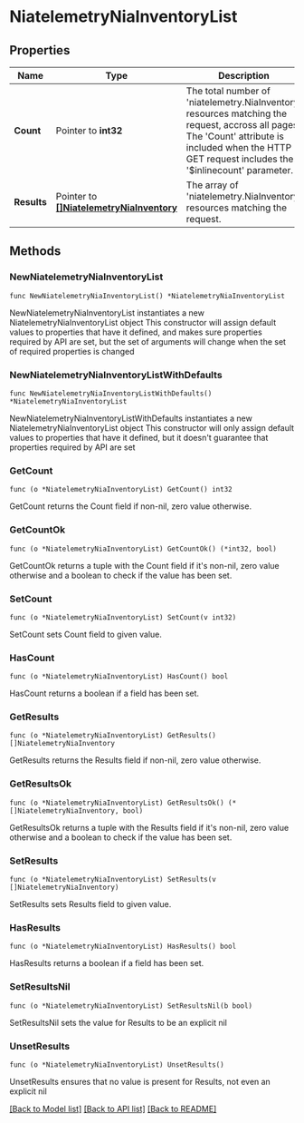 # NiatelemetryNiaInventoryList

## Properties

Name | Type | Description | Notes
------------ | ------------- | ------------- | -------------
**Count** | Pointer to **int32** | The total number of &#39;niatelemetry.NiaInventory&#39; resources matching the request, accross all pages. The &#39;Count&#39; attribute is included when the HTTP GET request includes the &#39;$inlinecount&#39; parameter. | [optional] 
**Results** | Pointer to [**[]NiatelemetryNiaInventory**](niatelemetry.NiaInventory.md) | The array of &#39;niatelemetry.NiaInventory&#39; resources matching the request. | [optional] 

## Methods

### NewNiatelemetryNiaInventoryList

`func NewNiatelemetryNiaInventoryList() *NiatelemetryNiaInventoryList`

NewNiatelemetryNiaInventoryList instantiates a new NiatelemetryNiaInventoryList object
This constructor will assign default values to properties that have it defined,
and makes sure properties required by API are set, but the set of arguments
will change when the set of required properties is changed

### NewNiatelemetryNiaInventoryListWithDefaults

`func NewNiatelemetryNiaInventoryListWithDefaults() *NiatelemetryNiaInventoryList`

NewNiatelemetryNiaInventoryListWithDefaults instantiates a new NiatelemetryNiaInventoryList object
This constructor will only assign default values to properties that have it defined,
but it doesn't guarantee that properties required by API are set

### GetCount

`func (o *NiatelemetryNiaInventoryList) GetCount() int32`

GetCount returns the Count field if non-nil, zero value otherwise.

### GetCountOk

`func (o *NiatelemetryNiaInventoryList) GetCountOk() (*int32, bool)`

GetCountOk returns a tuple with the Count field if it's non-nil, zero value otherwise
and a boolean to check if the value has been set.

### SetCount

`func (o *NiatelemetryNiaInventoryList) SetCount(v int32)`

SetCount sets Count field to given value.

### HasCount

`func (o *NiatelemetryNiaInventoryList) HasCount() bool`

HasCount returns a boolean if a field has been set.

### GetResults

`func (o *NiatelemetryNiaInventoryList) GetResults() []NiatelemetryNiaInventory`

GetResults returns the Results field if non-nil, zero value otherwise.

### GetResultsOk

`func (o *NiatelemetryNiaInventoryList) GetResultsOk() (*[]NiatelemetryNiaInventory, bool)`

GetResultsOk returns a tuple with the Results field if it's non-nil, zero value otherwise
and a boolean to check if the value has been set.

### SetResults

`func (o *NiatelemetryNiaInventoryList) SetResults(v []NiatelemetryNiaInventory)`

SetResults sets Results field to given value.

### HasResults

`func (o *NiatelemetryNiaInventoryList) HasResults() bool`

HasResults returns a boolean if a field has been set.

### SetResultsNil

`func (o *NiatelemetryNiaInventoryList) SetResultsNil(b bool)`

 SetResultsNil sets the value for Results to be an explicit nil

### UnsetResults
`func (o *NiatelemetryNiaInventoryList) UnsetResults()`

UnsetResults ensures that no value is present for Results, not even an explicit nil

[[Back to Model list]](../README.md#documentation-for-models) [[Back to API list]](../README.md#documentation-for-api-endpoints) [[Back to README]](../README.md)


